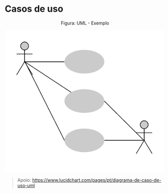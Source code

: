 # Casos de uso

<p><center> Figura: UML - Exemplo</center></p>   
   <img src="../Figuras/UML_Use_Case_Image.png" alt=""
    title="Figura: UML" width="500" height="auto"/>
   
> Apoio: https://www.lucidchart.com/pages/pt/diagrama-de-caso-de-uso-uml
